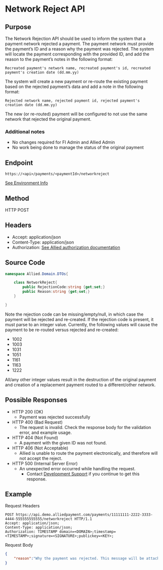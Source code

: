 # Network Reject API

## Purpose

The Network Rejection API should be used to inform the system that a payment network rejected a payment. The payment network must provide the payment’s ID and a reason why the payment was rejected. The system will locate the payment corresponding with the provided ID, and add the reason to the payment’s notes in the following format:

`Recreated payment's network name, recreated payment's id, recreated payment's creation date (dd.mm.yy)`  

The system will create a new payment or re-route the existing payment based on the rejected payment’s data and add a note in the following format: 

`Rejected network name, rejected payment id, rejected payment's creation date (dd.mm.yy)`  

The new (or re-routed) payment will be configured to not use the same network that rejected the original payment.

### Additional notes

* No changes required for FI Admin and Allied Admin
* No work being done to manage the status of the original payment

## Endpoint

`https://<api>/payments/<paymentId>/networkreject`

[See Environment Info](http://alliedpayment.github.io/docs/api/environments)

## Method

HTTP POST

## Headers

* Accept: application/json
* Content-Type: application/json
* Authorization: [See Allied authorization documentation](http://alliedpayment.github.io/docs/api/Authorization)

## Source Code

``` c#
namespace Allied.Domain.DTOs{

    class NetworkReject{
        public RejectionCode:string {get;set;}
        public Reason:string {get;set;}
    }

}
```

Note the rejection code can be missing/empty/null, in which case the payment will be rejected and re-created. If the rejection code is present, it must parse to an integer value. Currently, the following values will cause the payment to be re-routed versus rejected and re-created:

- 1002
- 1003
- 1031
- 1051
- 1161
- 1163
- 1222

All/any other integer values result in the destruction of the original payment and creation of a replacement payment routed to a different/other network.

## Possible Responses

* HTTP 200 (OK)
  * Payment was rejected successfully
* HTTP 400 (Bad Request)
  * The request is invalid. Check the response body for the validation error, and example usage.
* HTTP 404 (Not Found)
  * A payment with the given ID was not found.
* HTTP 406 (Not Acceptable)
  * Allied is unable to route the payment electronically, and therefore will not accept the reject.
* HTTP 500 (Internal Server Error)
  * An unexpected error occurred while handling the request.
    * Contact [Development Support](mailto:developmentsupport@alliedpayment.com) if you continue to get this response.

## Example

Request Headers

``` http
POST https://api.demo.alliedpayment.com/payments/11111111-2222-3333-4444-555555555555/networkreject HTTP/1.1
Accept: application/json;
Content-Type: application/json;
Authorization: TIMESTAMP domain=<DOMAIN>;timestamp=<TIMESTAMP>;signature=<SIGNATURE>;publickey=<KEY>;
```

Request Body

``` json
{
    "reason":"Why the payment was rejected. This message will be attached to the payment's notes."
}
```
